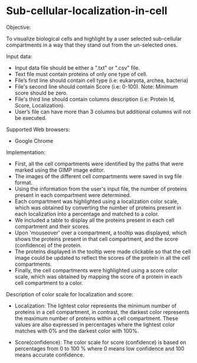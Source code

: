 Sub-cellular-localization-in-cell
==================================================================
Objective:

To visualize biological cells and highlight by a user selected sub-cellular compartments in a way that they stand out from the un-selected ones.

Input data:

- Input data file should be either a ".txt" or ".csv" file.
- Text file must contain proteins of only one type of cell.
- File’s first line should contain cell type (i.e: eukaryota, archea, bacteria)
- File's second line should contain Score (i.e: 0-100). Note: Minimum score should be zero.
- File's third line should contain columns description (i.e: Protein Id, Score, Localization).
- User’s file can have more than 3 columns but additional columns will not be executed.

Supported Web browsers: 

- Google Chrome

Implementation:

- First, all the cell compartments were identified by the paths that were marked using the GIMP image editor.
- The images of the different cell compartments were saved in svg file format.
- Using the information from the user's input file, the number of proteins present in each compartment were determined.
- Each compartment was highlighted using a localization color scale, which was obtained by converting the number of proteins present in each localization into a percentage and matched to a color.
- We included a table to display all the proteins present in each cell compartment and their scores.
- Upon 'mouseover' over a compartment, a tooltip was displayed, which shows the proteins present in that cell compartment, and the score (confidence) of the protein.
- The proteins displayed in the tooltip were made clickable so that the cell image could be updated to reflect the scores of the protein in all the cell compartments.
- Finally, the cell compartments were highlighted using a score color scale, which was obtained by mapping the score of a protein in each cell compartment to a color.


Description of color scale for localization and score:

-	Localization:
The lightest color represents the minimum number of proteins in a cell compartment, in contrast, the darkest color represents the maximum number of proteins within a cell compartment. These values are also expressed in percentages where the lightest color matches with 0% and the darkest color with 100%.

-	Score(confidence):
The color scale for score (confidence) is based on percentages from 0 to 100 % where 0 means low confidence and 100 means accurate confidence. 

